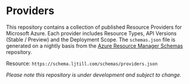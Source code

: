 # Providers

This repository contains a collection of published Resource Providers for Microsoft Azure. Each provider includes Resource Types, API Versions (Stable / Preview) and the Deployment Scope. The `schemas.json` file is generated on a nightly basis from the [Azure Resource Manager Schemas](https://github.com/azure/azure-resource-manager-schemas) repository.

Resource: `https://schema.ljtill.com/schemas/providers.json`

_Please note this repository is under development and subject to change._
